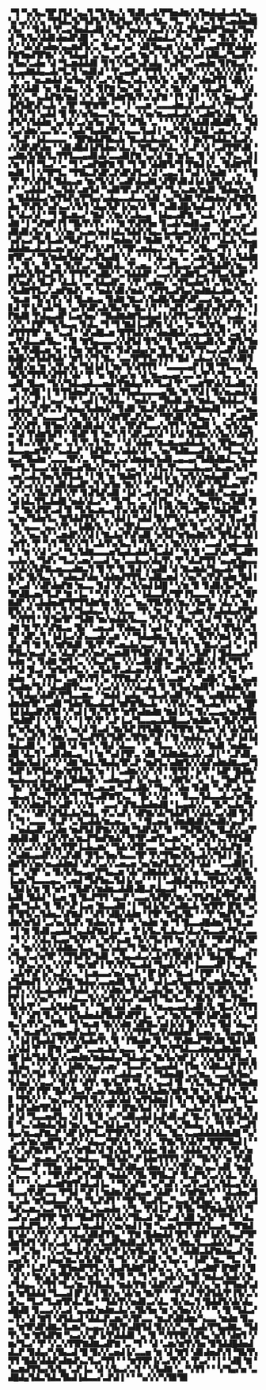 ▝▜▝▚▞▙▃▜▛▐▜▟▝▄▃▜▝▜▞▆▃▚▝▉▟▊▃▟▞▛▜▅▟▆▞▄▜▅▟▄▟▃▟▄▜▄▃▚▞▃▞▞▞▄▝▜▜▟▃▜▞▜▟▜▞▚▜▟▜▄▞▛▞▙▝▇▃▝▜▃▝▐▞▝▃▜▝▛▃▅▟▅▟█▞▙▞▝▝▊▟▟▝▛▃▄▜▅▟▃▟█▝▄▝▛▝▅▟▄▞▄▃▛▞▞▟▃▜▜▟▆▟▛▜▅▟▞▜▅▞▟▝▜▞▙▞▟▟▊▟▅▟▛▟█▝▃▝▞▞▜▃▜▞▝▞▟▟▅▟▃▞▚▝▚▟▆▝▃▝▉▞▙▝▟▝▞▞▝▟▞▟▚▟▅▞▄▃▆▟▜▞▃▝█▃▅▝▄▞▝▟▊▜▅▃▆▝▞▟▄▜▝▃▄▟▜▜▛▟▟▟▞▛▇▜▅▟▜▛▇▞▝▞▜▟▄▟▝▃▚▃▝▃▞▃▆▝▆▞▚▝▟▝▄▜▄▞▄▟▐▟█▃▞▜▄▟▛▞▄▜▅▞▃▟▅▝▟▝▜▃▆▟▟▟▊▝▊▜▝▞▙▞▚▟▚▟▄▝▚▟▜▞▝▃▅▟▆▝▊▛▇▃▞▃▟▃▄▟▇▟▄▃▟▞▜▃▜▝▅▟▊▟▝▝▛▃▄▟▛▝▛▜▜▝▞▝▃▝▉▞▝▞▄▜▞▞▞▟▜▝▝▝▞▝▃▝▅▃▆▟▟▝▅▜▅▞▛▞▃▞▚▜▙▃▚▟▃▜▜▞▙▝▄▜▛▞▝▟▆▟▜▜▝▟█▞▞▞▛▞▟▟▊▝▅▝▊▟▆▃▝▞▙▝▊▛▇▝▅▞▚▟▝▃▚▞▚▝▇▞▝▟▊▝▟▃▟▜▃▝▝▞▟▜▛▞▄▝▚▃▙▛▇▞▆▟▝▞▚▝▟▞▜▟▆▜▙▜▚▞▄▛▇▝▐▜▝▟▐▝▝▞▙▝▆▟▃▟▛▝▐▟▜▟▛▟▚▃▙▝▃▜▛▝▜▛▇▜▛▝▃▝▐▝▃▃▆▝▃▃▃▟▆▃▛▃▟▃▟▝▞▜▚▃▞▟▜▝▊▞▜▝▄▟▟▝█▝▛▞▅▜▅▃▃▜▅▃▚▃▝▞▅▞▆▃▄▟▃▟▞▝▃▟▆▜▞▟▄▝▐▞▃▟▜▞▚▜▟▟▆▝▄▞▟▞▃▞▅▜▅▝▟▝▅▝▟▜▙▝▃▝▝▝▞▟▚▜▟▟▊▟█▟█▜▃▝▜▟▞▃▞▟▆▞▃▃▜▞▃▝▄▟▞▜▄▟▟▜▛▞▄▃▃▜▄▟▐▝▄▞▚▜▙▜▟▟▝▃▆▃▞▞▃▜▝▝▜▃▛▝▐▟▃▃▃▃▝▝█▛▇▟▟▜▙▃▙▝▇▃▟▃▙▃▙▞▜▝▟▝▆▞▛▜▟▟▃▜▃▟▚▞▞▟▛▟▛▟▅▝▝▟▊▟█▟▐▟▜▟▅▞▟▃▚▝▇▜▄▞▛▟▃▝▞▃▛▝▟▝▃▟▜▜▛▟▊▝▃▟▇▞▙▜▙▜▃▜▜▜▃▃▄▟▊▟▞▃▃▟▊▛▇▝▄▞▟▝▇▝▆▜▃▝█▝▟▝▃▜▚▃▝▟▐▞▆▝▐▜▝▜▃▞▝▃▝▜▝▃▅▛▇▛▇▝▊▝▜▝█▝▟▟█▜▞▜▝▛▇▟▐▞▃▝▉▟▇▜▜▝▅▟▉▝▐▝▞▜▛▜▃▝▜▜▙▃▛▟▛▃▛▟▛▟▜▃▞▟▝▃▄▃▜▝▚▟▝▞▆▟▇▝▝▃▝▝█▝▛▝▛▞▟▜▟▝█▟▄▃▅▝▆▞▜▞▟▝▃▟▛▟▄▟▇▝▟▜▛▟▊▟▐▟▐▟▜▞▄▞▟▞▃▝▛▝▝▃▟▟▟▝▚▃▜▟▞▃▆▜▟▝▚▟▉▜▛▃▛▞▚▞▛▝▜▃▚▃▆▞▆▟▊▝█▟▅▞▅▜▄▝█▟▟▟▃▞▆▜▜▟▚▞▛▜▄▞▄▟▄▃▃▟▃▃▜▟▊▝▄▞▜▟▇▝▛▟▆▟▅▞▄▛▇▛▇▟▅▝▛▟▜▞▚▟▚▃▞▞▙▜▝▟▄▞▙▛▐▞▅▞▟▝▉▝▚▟▊▟█▞▙▟▃▟▝▞▟▝█▝▊▞▙▝▟▃▞▟▝▝▜▝█▃▆▃▞▝▇▟▝▞▆▞▞▃▙▃▄▝▐▟▄▃▟▛▇▝▚▃▙▝▐▝▃▃▅▝▟▟▇▝▐▝▚▛▇▛▐▜▝▜▙▜▚▜▚▝▝▝▇▝▛▟▜▜▅▝▊▃▟▞▅▟▉▃▅▝▚▜▛▝▞▃▞▟▉▟▊▞▙▞▄▝▞▞▅▞▚▃▅▞▅▟▐▟▃▜▟▟▚▜▄▃▜▃▟▃▅▞▛▞▛▃▃▜▄▜▄▜▃▟▚▟▚▃▞▜▄▜▃▟▞▜▙▛▐▃▞▝▝▝▆▟▅▞▟▝▇▟▇▝▚▝▛▃▛▟▐▜▝▝▟▃▙▝▅▃▄▟▟▟▆▃▟▃▟▃▅▞▄▞▞▜▚▜▞▟▜▝▞▜▛▃▆▟▄▃▚▜▚▟▃▝▄▜▙▃▞▜▚▝▞▝▐▛▇▜▛▃▞▝▜▞▆▟▅▜▟▟▚▃▟▜▄▟█▝▞▃▝▝▐▝▟▃▚▃▝▃▝▃▆▞▙▝▉▞▃▜▟▟▇▞▃▝█▝▄▝▉▝▅▝▉▞▛▃▞▝▇▟▊▟▃▝▛▃▅▃▝▞▃▟▜▃▄▞▃▟▞▜▟▟▛▞▆▃▝▟▄▟▟▞▙▜▜▃▛▜▞▝▛▜▜▞▚▟█▞▝▃▜▟▟▟▛▝▃▃▞▟▚▟▇▜▃▞▜▜▃▞▙▟▛▝▛▞▅▟▚▝█▃▛▝▟▃▙▝▃▃▜▟▄▟▛▃▝▞▛▝▄▟▅▞▝▃▜▜▄▟▅▜▝▃▜▜▞▞▆▃▚▞▙▟▇▜▜▃▞▃▆▛▇▟▚▝▚▝▅▟▞▟▊▞▆▟▞▝▟▜▜▃▟▜▄▞▅▟▇▟▃▟▆▞▚▞▟▝▆▃▆▝▜▞▄▜▚▝▟▝█▃▆▃▄▝▉▟▇▝▇▃▞▞▙▟█▞▙▟▛▟▛▃▃▞▆▞▃▟▃▝▅▝▊▟▝▛▐▞▚▟▞▜▄▝▄▞▛▟▛▃▙▜▙▞▛▝▇▃▚▜▝▝▚▟▜▝▃▟▉▟▚▟▜▟▚▜▚▝▐▛▇▟▉▝▛▟▄▃▟▛▐▃▅▜▅▞▝▜▙▟▇▟▇▜▄▟▄▟▐▞▟▜▜▃▞▟▜▞▞▞▚▃▟▃▝▝▞▞▚▝▐▜▛▝▜▞▙▃▄▝▊▟▃▝▜▝▜▝▇▟▐▃▟▛▇▝▟▝▃▝▆▝▇▞▆▜▄▝▐▜▚▝▟▟▜▜▜▜▛▝▅▝▚▃▟▝▝▟▚▟█▃▆▝█▜▜▟▞▞▝▟▅▟█▟▞▃▄▃▟▞▅▜▝▃▄▜▝▞▄▞▛▟▃▃▅▜▙▃▝▝▉▝▇▜▄▃▃▃▞▞▟▜▟▝▉▜▞▝▉▝▄▟▞▟▃▟▊▞▙▝▇▜▞▜▅▞▆▝▛▟█▃▅▝▅▝▐▜▅▝▆▜▄▜▚▝▊▟▚▟▄▞▅▝█▝▆▝▞▜▞▜▚▃▞▃▟▛▐▟▞▛▇▟█▞▅▜▟▟▜▟▞▝▆▜▝▞▜▝▇▃▝▃▃▜▛▜▜▃▜▜▜▝█▟▝▃▙▃▞▞▅▞▞▟▉▜▞▟▊▞▅▝▆▝▄▜▚▞▙▝▜▟▐▟▐▝▆▞▜▞▟▜▜▜▝▝▃▃▃▃▄▛▐▝█▝▜▜▃▃▝▟▃▜▙▜▞▜▜▜▞▟▜▜▝▟▞▝▛▝▅▝▉▞▄▞▅▝▟▝▆▃▄▃▄▞▃▃▚▞▛▝▞▜▃▝▞▝▃▜▃▟▊▝█▃▄▝▜▞▞▜▟▃▄▟▃▃▅▟▞▛▇▟▄▞▛▞▜▃▟▝▛▝▃▃▆▜▛▟▞▟▃▟▉▃▚▝▚▝▛▟█▝▐▝▊▜▜▟▅▟▚▞▃▝▉▃▜▜▄▟▃▃▃▃▄▜▙▝▇▝▛▟▐▝▉▞▅▃▅▟▞▟▅▜▝▞▃▛▐▝▄▃▞▝▛▝▃▟▐▝▛▟▟▃▝▝▅▟▞▃▝▜▙▟▊▃▙▝▆▟▃▝▇▟▟▃▞▝█▃▟▟▄▞▚▜▛▃▜▝▆▟▄▞▙▟▆▟▞▝▊▟▉▝▇▃▛▟▛▞▟▃▟▛▇▟▅▟█▝▝▝▄▞▅▃▚▜▞▞▚▞▚▃▃▃▟▝▄▝▉▞▟▝▞▟▇▜▛▃▛▞▆▞▝▜▛▟█▝▞▜▄▃▚▝▝▃▛▃▆▟▛▃▛▞▟▜▚▝▉▜▅▞▞▟▊▟▊▟▟▝▟▝▃▜▛▟▜▃▃▞▄▜▜▝▚▜▙▟▊▝▄▝▅▜▞▟▄▝▅▝▟▝▛▟▆▜▟▜▝▝▉▟▛▝▊▝▆▞▚▜▝▟▛▃▟▞▟▝▐▞▟▝▉▟▆▞▞▞▙▞▞▟▆▜▅▝▊▃▚▜▛▞▚▃▝▃▜▝▛▃▜▝▆▃▝▝▟▝▟▟▅▝▆▃▆▃▄▟▟▃▙▝▄▝█▜▅▃▞▞▞▟▃▃▄▃▆▜▛▞▚▃▟▃▛▝▐▟▜▟▞▃▚▟▟▞▟▝▃▝▅▞▜▟▇▃▃▟▜▞▞▝▜▃▃▜▄▟▅▃▞▜▙▟▆▝▃▃▃▜▛▞▃▝▛▜▄▃▚▃▞▟▆▟▅▞▙▟▊▃▄▃▄▞▜▟█▟█▟▃▝▆▃▙▝▛▜▃▜▃▃▞▟▞▟▅▃▅▜▙▞▞▃▜▜▝▃▄▝▟▝▚▜▃▜▚▃▃▃▙▃▄▞▙▃▅▞▙▜▝▃▅▞▃▟▃▜▅▞▙▜▜▃▙▝▐▝▉▝▅▝▇▟▆▜▝▞▟▟▐▞▄▝▅▜▞▞▅▟▄▟▊▝▃▃▞▜▝▃▛▃▞▞▞▃▚▟▊▟▃▟▛▃▜▝▅▜▅▝▇▞▞▝▛▃▝▝▅▜▟▝▞▟▛▝▞▜▟▃▅▞▛▝▚▞▝▃▚▜▙▞▟▜▝▞▛▝▊▟▜▟▚▟▊▝▐▟▝▃▅▜▞▜▟▝▞▝▄▝▇▟▉▞▚▃▆▃▟▝▚▟▐▟▃▜▜▃▙▟█▝▅▟▞▟▃▞▚▝▜▞▜▃▝▃▝▟▐▜▄▝▅▃▚▜▄▃▜▜▚▃▜▟▉▝█▃▛▝▇▞▟▜▛▃▟▝▉▝▜▞▙▃▆▃▄▜▚▞▟▞▛▟▐▝▐▜▞▞▜▃▆▜▛▝▇▟▟▜▙▝▝▃▃▝▅▞▜▟▅▜▃▝▇▜▟▟▜▜▞▝▄▝▟▟▐▝▚▟▟▝█▞▛▜▞▞▃▝▃▞▞▃▜▝▊▃▟▝▊▝▇▝▄▃▃▝▄▃▚▜▚▝▐▟█▞▙▝▞▝▃▜▛▟▃▃▞▞▟▃▄▜▛▝▉▝▃▞▄▛▐▞▟▝▇▜▝▞▚▝▅▃▜▞▝▃▆▟▛▞▞▟▐▝▇▃▙▞▛▟▚▟▊▝▅▜▟▝▆▜▅▟▇▞▙▝█▜▟▃▜▟▐▝▆▜▚▝▛▝▚▜▝▜▞▞▞▜▝▃▙▜▚▞▙▃▜▝▚▜▞▃▚▝▇▞▞▞▞▝▃▃▟▝▄▟▃▃▙▜▝▝▆▝▞▟▝▃▞▝▜▃▜▟▇▃▃▃▅▜▄▟▃▟▟▞▜▃▟▟▝▝▇▝█▝▃▃▛▟▞▜▃▟█▜▃▃▙▞▄▝▜▟▚▝▜▃▞▃▅▞▃▃▟▝▅▝▃▃▙▃▞▟▄▜▚▝▛▝▟▃▛▜▜▝▄▃▅▜▄▃▃▝▞▟▞▞▙▛▇▃▅▃▃▟▆▃▜▝█▝▛▝▉▝▊▟▝▞▄▟█▝▟▝▇▃▆▟▞▜▄▃▟▞▜▛▐▝█▞▙▝█▞▙▃▚▝▚▟▅▃▛▟▅▝▟▟▆▟▜▜▜▃▚▟█▃▆▟▝▞▅▞▚▞▛▟▚▟▆▝█▟▐▞▝▃▟▝▞▟▛▟▅▛▇▝▆▃▃▝▊▟▝▟▚▃▜▞▅▟▐▟█▝▝▞▆▝▉▝▊▟▉▞▙▞▜▞▃▜▛▟█▃▅▞▜▃▛▝▇▝▐▃▝▝▚▜▝▞▞▃▙▝▐▟▃▃▛▞▜▛▐▜▃▃▃▜▝▞▛▃▙▝▉▛▇▟▛▝▞▃▙▟▅▟▛▜▛▜▜▟▆▜▅▝▉▞▃▝▅▃▜▜▙▜▛▞▆▃▚▜▅▜▃▝▟▃▚▝▆▝█▜▞▞▚▝▚▜▝▃▜▝▞▜▄▟▄▃▜▝▞▟▃▃▝▜▚▝▆▝▟▝▟▝▃▟▆▝▛▃▙▟▄▟▜▜▟▝▚▜▜▜▝▝▊▜▅▜▛▝▜▟▇▝▆▞▅▟▟▞▙▃▃▝▛▞▜▃▝▜▅▞▃▞▟▝▜▝▅▝▞▟▛▟▇▝▇▝▛▞▚▛▇▃▄▝█▞▝▃▅▃▟▝▛▟▅▃▜▝▄▟▐▞▝▟▝▝▄▜▄▞▟▝█▜▟▞▃▜▜▞▝▟▛▃▜▝▐▟▐▃▞▟▚▃▃▟▞▃▆▝▞▝▜▟▄▟▆▃▜▃▚▞▃▝█▞▛▞▆▟▝▟▚▝▜▟▚▞▜▝▇▝▊▞▆▛▇▟▊▝█▞▛▝▛▃▅▃▙▞▄▃▞▝▊▝▜▝▜▝▅▝▇▃▞▃▟▝▄▝▐▜▜▜▙▞▅▃▟▝▅▝▟▃▛▃▛▞▅▟▚▃▆▟▊▜▜▟▛▞▟▝▉▝▟▝▃▜▟▛▐▝█▟▃▃▟▞▙▟▆▝▚▝▊▟▇▝▇▜▝▃▝▞▙▃▛▜▃▝▞▞▃▟▊▟█▜▃▝▜▞▄▟▉▞▟▝▉▞▜▜▝▃▝▝▟▝▉▃▞▝▆▜▅▜▜▃▚▝▃▜▟▞▛▃▟▃▅▞▛▟▊▝▚▟▜▜▞▟▆▝▞▝▄▜▄▝▛▝▟▟▅▝▚▝▚▜▜▃▝▃▄▜▚▜▜▝▄▝▛▛▇▃▛▃▚▞▟▞▃▃▆▞▚▝▚▟█▞▚▝▇▝▄▃▅▜▄▟▆▞▜▞▝▟▃▟█▜▚▃▄▝▞▃▞▟▝▞▞▟▃▟▄▝▊▝▊▜▄▞▅▟▉▜▝▝▅▟▇▞▛▝▚▝▊▟▄▞▟▟▛▞▛▜▃▃▆▃▝▝▆▟▟▝▄▟▄▝▚▟▃▟▚▟▉▝▛▟▄▝▄▟█▟▟▃▜▟▉▟▆▟▆▜▛▝▃▟█▝▜▟▅▜▙▃▟▃▟▝▆▛▇▜▙▃▙▝▝▞▛▟▞▃▝▜▃▟▄▜▝▝▄▝█▛▐▟▐▟▄▟▛▟▜▟▝▞▚▟▐▝▊▞▜▞▛▝▆▜▚▟▆▟▇▝▇▟▐▞▅▝▉▞▃▃▄▞▆▟▜▜▙▝▆▟▇▛▐▝▞▝▉▞▞▝▐▝▛▞▛▝▃▛▐▃▞▜▃▃▄▃▙▟█▃▃▞▆▟▇▞▆▝█▟▚▜▛▜▛▝▅▜▄▜▄▝▅▜▚▝▅▞▟▝▊▃▟▝▆▞▙▛▐▜▜▟█▞▃▜▜▛▇▝▇▃▅▝▟▝▟▞▙▟▞▜▚▃▚▟▚▜▝▟▆▞▃▃▜▃▟▜▜▞▜▟▛▃▜▛▇▞▚▛▐▝▇▝▅▟▟▃▚▝▟▝▃▛▐▟▐▟▆▟▃▟█▝▃▝▐▟█▝▟▝▇▝▚▝▉▟▝▟▃▃▝▝▃▝▜▃▃▝▞▞▞▞▞▝▇▟▊▝▅▟▆▃▝▟█▝▟▃▜▝▃▟▊▟▇▃▄▝▐▝▆▝▚▟▐▜▛▃▝▟▉▝▟▟▇▟▆▃▟▞▃▟▐▝▝▃▛▟▊▃▜▟▆▞▙▟▐▞▝▞▝▟▇▝▇▟▃▜▙▟▄▜▛▃▛▝▆▟▜▃▚▟▇▜▞▞▟▟▚▟▆▟▇▃▄▞▜▜▟▛▐▞▛▜▟▞▅▞▆▜▜▝▆▝▅▝▐▝▃▟▆▞▞▞▚▜▝▝▉▜▜▝▐▞▛▝▐▟▛▝█▟▇▞▅▃▙▃▃▞▟▃▞▛▐▝█▟▇▟▚▝▃▟▅▃▄▛▐▞▚▃▙▝▝▟▇▜▞▝▄▝▐▃▝▜▅▛▐▃▙▝▇▞▝▞▙▜▟▜▟▟▛▃▃▝▛▃▅▃▆▝▚▟▃▟█▞▝▜▅▞▝▟▅▝▊▟▊▝▚▞▛▃▙▝▅▃▙▃▄▜▚▃▜▜▚▜▞▜▝▜▜▃▟▛▇▜▚▃▝▝█▞▝▞▟▝▝▝▉▃▃▜▟▃▃▟▃▞▅▜▙▝▉▞▞▟▆▟▜▃▚▟▛▝▞▞▆▝▝▃▃▞▚▛▇▃▙▟▅▟█▝▐▃▄▟▞▞▃▝█▞▚▃▙▞▜▞▛▃▝▝▝▟▛▞▟▜▟▃▙▞▆▟▄▝▛▃▚▟▚▝▟▛▇▞▟▞▜▟▟▜▝▞▟▟▞▃▞▟█▝▛▟▚▝▜▝▃▃▃▝▉▃▛▝▃▜▃▟▟▞▆▃▅▃▝▃▝▝▉▃▅▟▝▟▆▟█▟▊▞▆▟▉▞▄▃▛▝▝▝▅▟▄▟▛▃▞▟▆▝▆▟▜▟▐▛▇▞▞▟█▝▜▟▛▟▞▝▉▝▝▜▟▜▙▜▄▝█▃▛▞▄▞▛▟█▟▊▟▊▝▐▟▚▜▚▞▆▃▛▜▅▛▇▟▞▝▉▜▛▃▆▜▚▃▆▞▚▝▚▟▚▜▚▃▜▜▜▟▊▞▞▞▃▞▞▞▙▜▄▜▜▛▐▃▙▃▆▞▝▜▟▞▟▜▛▃▃▝▚▃▙▞▅▞▝▃▜▃▞▟▃▛▇▝▚▞▚▟▇▃▄▟▛▞▞▃▛▟▊▝▉▜▃▜▅▞▙▃▃▜▛▝▛▞▜▜▅▞▙▜▃▟▞▞▜▟▐▝▉▞▚▟▇▜▞▞▅▞▅▃▟▟▆▟▝▟▚▞▃▞▞▃▅▃▅▝▅▞▆▟▜▃▙▞▄▜▝▟▟▝▝▃▃▟▉▛▐▜▃▝▄▜▛▝▄▝▉▞▙▜▅▃▄▞▛▜▄▃▆▝▟▞▚▟▇▟▟▞▙▜▚▝▅▝▅▃▆▃▞▞▚▜▙▝▐▃▆▞▜▃▃▃▄▃▝▃▅▟▝▜▟▜▅▃▜▟▐▞▄▞▝▝▐▝▃▟█▟▚▟▄▃▜▜▟▞▅▜▙▜▚▝█▟▐▞▆▝█▝▅▜▝▝█▟▛▞▆▟▆▃▟▟▊▟█▃▛▟▄▃▟▝▝▜▝▝▞▝▚▞▄▃▛▝▚▜▙▟▊▝█▟▟▝▐▃▅▝█▝█▃▛▜▜▝▄▃▛▝▃▃▄▜▟▜▛▞▆▞▃▜▜▟▜▟▞▜▜▟▚▟▉▟▆▝▜▃▙▝▊▝▉▞▚▛▐▃▅▝▇▃▃▟▇▝▐▝▜▟▐▞▙▞▚▟▇▃▙▝▆▜▛▛▐▛▇▝▚▞▜▝█▜▞▃▜▟▅▃▚▛▇▟▝▝▟▜▝▟█▞▟▟▆▝▐▜▛▝▇▜▄▜▙▝▝▝▛▝▆▟▜▝▊▃▞▟▇▞▆▜▟▝▃▞▅▞▙▟▚▝▉▟▅▞▅▝▛▝▚▝▅▟▆▝▆▝▜▝█▃▃▟█▟▆▞▜▝▉▃▆▝▐▝▇▝▉▟▊▃▄▟▟▝▄▃▙▛▇▟▐▃▛▃▝▛▐▞▙▃▜▃▙▃▞▟▃▞▅▃▃▟▞▜▚▞▃▃▝▜▝▞▝▞▟▃▜▃▄▞▜▞▛▞▚▝▅▜▚▃▆▝▜▞▞▜▄▜▜▝▆▝▄▞▟▝▝▜▛▟▜▟▄▜▛▞▃▝▆▞▞▟▞▞▟▟▇▃▜▃▄▝▜▃▚▟▄▞▜▝▇▞▟▃▝▃▄▞▞▞▚▜▚▞▚▃▄▟▝▝▚▃▞▜▄▞▃▞▅▜▛▝▞▜▜▟▜▞▜▟▊▝▃▜▄▃▟▃▞▃▙▜▚▜▛▟▊▜▞▝█▟▄▜▙▃▄▜▝▝▝▟▚▃▚▞▄▝▞▞▛▝▅▞▆▛▐▝▛▞▛▞▆▃▟▟▝▜▄▟▞▞▜▝▐▃▃▃▟▛▐▝▄▛▇▃▝▃▙▜▚▛▐▞▚▃▛▞▃▝▐▃▆▃▃▞▅▞▄▃▙▝▐▛▐▟▚▝▆▃▟▝▐▜▛▝▐▞▅▃▚▝▚▞▜▟▅▟▜▝▞▞▞▛▇▝▇▟▄▞▃▃▅▟█▝▉▝▟▝▚▟▐▃▅▜▄▟▅▟▚▃▆▟▆▞▅▟▊▝▛▜▚▝▞▟▃▟▃▟▆▜▚▟▟▝▞▝▞▟▆▞▅▜▟▞▃▟▄▜▅▝▄▜▙▝▟▝▊▟▛▞▙▝▟▝▛▛▐▝▝▞▅▞▚▝▝▝▟▃▃▜▞▞▅▜▞▟▃▞▚▟▆▜▝▜▄▜▃▞▚▜▙▜▞▝▜▃▜▜▅▝▜▞▟▞▛▝▃▃▙▜▟▟▆▝▚▝▝▜▄▞▟▟▝▃▆▃▝▞▆▃▄▃▄▟▃▟▊▞▙▝█▃▞▞▜▜▜▝▊▞▝▟▜▝▊▞▚▝▐▞▙▟▅▟▟▜▙▟▛▟▛▛▐▃▝▃▞▝▆▞▙▞▜▛▐▟▛▟▆▝▞▝▄▟▆▃▚▞▛▞▚▃▜▜▙▝▜▝▅▃▆▝▇▞▞▟▆▝▟▛▇▃▚▟▐▞▟▝█▞▞▞▅▝█▟▝▟▄▃▚▝▆▝▅▃▆▜▞▃▄▃▅▟▚▃▙▞▃▝▐▞▝▞▞▜▜▜▃▞▛▟▟▟▅▛▐▃▅▞▃▝▉▃▅▞▄▞▚▝▐▟▐▜▄▟▟▝▛▞▛▞▙▟▅▜▚▝▉▝▐▜▙▟▆▝█▝▚▝▛▟▇▃▛▜▛▟▇▝█▟▐▟▉▞▞▟▟▝▛▝▐▛▇▝▄▟▛▝▃▃▅▃▙▞▄▃▃▝▛▃▛▝▛▞▛▜▟▃▃▟▆▟▄▟▇▟▆▝▃▝▇▛▐▟▞▜▟▞▙▞▞▃▅▟▆▞▆▟▅▟▄▞▜▟▃▟▄▝▇▞▙▞▆▛▐▞▝▞▄▜▟▝▟▜▃▞▄▝▊▟▄▝▝▞▝▟▚▝▐▟▇▞▅▃▞▃▅▞▝▜▃▃▛▃▜▃▄▟▟▝▐▜▅▝▞▟▇▃▙▛▐▜▚▜▜▜▚▞▞▜▟▝▛▞▅▜▚▝▞▞▛▝▝▝▃▟▟▃▅▝▄▝▜▟▅▟█▝▃▞▆▃▝▃▃▞▙▜▅▞▜▞▅▟▝▞▄▃▞▝▊▞▛▝▟▜▚▝█▞▙▞▛▝▜▃▚▝▄▃▟▝▉▝▚▜▃▜▙▃▛▜▟▜▅▟▇▝▐▜▚▛▐▜▛▝█▟▚▜▃▞▛▃▅▞▅▟█▟▚▜▟▞▙▟▆▞▆▛▇▝▇▝▅▝▄▛▐▝▃▜▚▝▊▝▜▜▞▞▝▝▅▞▄▃▛▜▜▝▊▞▃▟▞▟▟▝▅▜▜▟▆▟▐▝▊▞▜▝█▟▚▜▙▛▇▝▜▃▙▛▐▟▚▟▆▜▛▟▟▝▝▞▙▝▛▞▞▝▛▝▐▛▇▞▙▟▝▞▛▝▃▝▚▃▙▞▃▜▝▃▃▞▅▝▆▟▝▟▝▜▃▃▅▟▜▃▝▟▐▝█▝▉▝▃▞▚▟▉▃▟▟▐▃▛▟▊▃▛▝▇▃▚▝▉▞▟▞▜▟▞▟▉▝▚▃▚▟▆▟▄▜▟▝▆▞▄▝▜▃▜▟▐▃▆▝▟▝▚▞▞▜▄▝▄▜▙▟▄▝▄▝▜▝▛▝▃▟▜▟▄▞▆▃▄▛▇▃▛▝▟▛▐▞▛▜▃▞▛▜▛▞▛▟▝▟▝▟▃▝█▃▚▃▄▟▟▟▟▟▇▟█▝▚▞▝▃▟▞▆▞▄▟▛▜▞▃▛▞▝▟▄▃▞▜▛▞▙▝▆▞▞▃▝▛▇▞▜▞▟▞▛▝█▜▛▜▙▟▐▝▝▟▚▝▄▛▇▞▛▜▝▃▞▞▆▜▙▞▟▝▊▞▙▟▝▝▟▟▅▝▊▟▞▝▟▟▟▞▜▝▛▞▄▜▚▞▅▜▙▟▞▝▅▃▅▃▛▞▅▝▅▟▃▃▝▜▙▜▟▞▚▛▐▟▅▜▜▜▜▝▟▞▝▜▙▜▞▝▅▝▛▟▊▞▆▃▃▞▛▝▜▜▅▝▟▟▅▝▟▞▅▞▜▃▛▟▇▃▞▟▅▞▞▃▚▜▛▞▅▞▄▃▚▟▊▝▆▟▞▞▚▃▃▝▚▝▝▜▛▞▛▝▄▜▚▟▊▝▆▟▟▞▚▜▙▝█▜▙▃▛▝▉▃▛▜▞▃▞▞▟▃▝▟▚▟▝▝▝▃▚▃▟▃▆▛▇▜▚▟▃▟▐▃▝▝▜▞▄▛▇▝▄▞▚▟▚▝▃▞▛▃▟▝▄▜▟▃▄▜▞▟▜▃▃▞▛▟▛▃▃▝▛▜▟▝▚▛▐▝▆▟▆▞▟▜▄▃▅▝▟▟▛▝▐▞▆▛▇▞▛▝▝▟▃▟▅▞▜▃▝▃▙▝▆▜▄▟▃▃▛▝▆▝▜▃▛▟▜▝▝▜▛▝▉▃▟▜▃▝▚▃▄▜▟▜▄▞▃▝▛▞▞▞▃▟▜▟▚▃▆▃▚▃▞▜▜▞▞▞▆▃▚▃▅▟▅▝▞▜▃▝▛▟▐▃▛▝▊▜▙▝▜▛▇▟▅▜▙▜▝▜▃▟▚▞▃▟▜▜▛▝▇▜▝▜▙▟▜▜▞▞▟▞▞▜▙▃▟▝▇▞▃▟▝▟▉▝▅▜▞▝▛▜▞▝▟▃▃▃▟▃▛▜▃▞▞▃▟▃▃▞▆▃▟▟▝▞▅▞▅▟▐▝▇▝▚▃▆▞▛▜▛▜▚▜▃▃▅▝▜▛▇▟█▝▟▞▝▞▛▞▝▞▚▝▟▃▞▟▉▟▜▜▄▝▝▛▇▝█▟▅▟▟▝█▜▝▟▛▛▐▟▚▜▄▃▛▜▛▟▆▜▟▜▝▟▚▞▃▟▞▝▞▜▛▃▜▃▟▛▇▟▉▃▙▜▞▜▞▞▝▟▆▃▜▃▃▟▟▞▟▝▚▞▅▞▜▝▃▜▅▝▝▞▃▞▆▃▙▜▞▞▆▜▚▛▐▞▆▜▙▞▅▝▟▝▊▝▟▟▉▃▙▛▇▟▅▃▟▝▇▃▄▞▙▝▞▝▐▟▄▞▆▃▚▞▙▜▙▝▅▝▜▞▝▞▚▟█▝▃▜▄▞▃▝▐▟▛▝▆▃▝▜▃▝▟▝▛▟▛▝▐▃▛▞▃▝█▜▅▟▛▜▜▃▚▜▄▟▜▟▇▛▐▟▚▞▃▝▄▝▃▞▃▟▇▛▐▛▇▛▐▝█▝▟▝▞▝▇▞▄▜▞▜▛▞▙▞▅▜▝▃▜▝▉▝▚▝▜▝▃▝▚▟▞▞▅▝▉▝▆▟▃▞▙▟▞▞▙▞▜▟▄▃▝▞▜▜▝▜▃▞▆▃▜▜▙▟▄▝▆▟▞▛▇▝▟▟▛▞▃▟▝▜▛▞▄▝▅▝▛▜▅▟▚▟▆▝▆▜▟▟▟▝▜▃▃▟▐▛▐▞▟▝▉▞▅▝▟▞▆▝▇▞▛▝▝▜▚▞▟▝▛▟▜▟▞▛▐▜▞▃▚▟▚▃▝▜▃▞▜▃▆▜▛▟▃▜▅▝▝▜▟▞▛▞▅▟▊▃▞▟▃▝▉▞▅▃▜▝█▟▟▜▞▟▞▟▄▟█▟▉▝▊▃▃▞▞▃▟▝▄▃▅▞▅▟▆▃▙▞▃▜▙▜▅▝▆▝▄▜▅▞▞▞▝▝▚▝█▝▜▟▃▞▃▜▚▝▟▝▇▜▝▟▜▟▃▟▝▟▟▃▛▃▆▞▚▜▛▃▃▝▆▃▛▟▉▟▆▞▚▃▃▝▆▟▆▝▉▃▃▝▆▜▛▟▛▟▇▃▜▃▆▞▚▃▄▃▚▜▙▜▚▟█▜▟▝▉▞▞▞▚▃▜▃▟▞▛▜▄▟▇▃▝▜▟▜▚▝▆▝▇▜▟▛▇▝▚▃▞▞▄▛▐▞▛▟▟▟▊▝▄▝▉▝▚▜▜▜▛▞▟▜▄▝▅▜▝▟▆▜▝▞▆▞▜▃▞▝▛▝▞▃▚▜▜▛▇▟▇▃▟▛▇▝▃▝▜▝▝▟▝▃▆▞▆▜▚▜▅▝▉▜▟▟█▟▅▟▟▃▛▝▉▟▄▞▚▜▙▃▟▝█▝▉▞▞▃▅▟▐▞▃▃▅▝▆▝▟▝▇▜▝▟▊▟▅▟▚▜▝▜▙▜▚▜▜▝█▟▞▟▟▟▚▟▆▟▚▃▜▃▞▜▜▝▝▝▆▜▜▛▐▞▃▞▛▞▚▝▛▃▞▝▐▝▝▟█▝▇▝▚▃▆▟▜▜▄▞▙▜▄▝▃▛▐▃▝▟▝▞▙▃▞▃▜▝▝▞▙▟▇▝▃▝▚▜▜▝▝▝▞▜▄▞▅▝▃▟█▟▄▜▟▃▜▟▃▜▙▟▐▟▃▃▞▃▛▟▐▝▝▝▚▞▞▞▚▜▉▜▉
